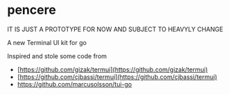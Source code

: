 # pencere

IT IS JUST A PROTOTYPE FOR NOW AND SUBJECT TO HEAVYLY CHANGE 

A new Terminal UI kit for go



Inspired and stole some code from 

- [https://github.com/gizak/termui](https://github.com/gizak/termui)
- [https://github.com/cjbassi/termui](https://github.com/cjbassi/termui)
- https://github.com/marcusolsson/tui-go

